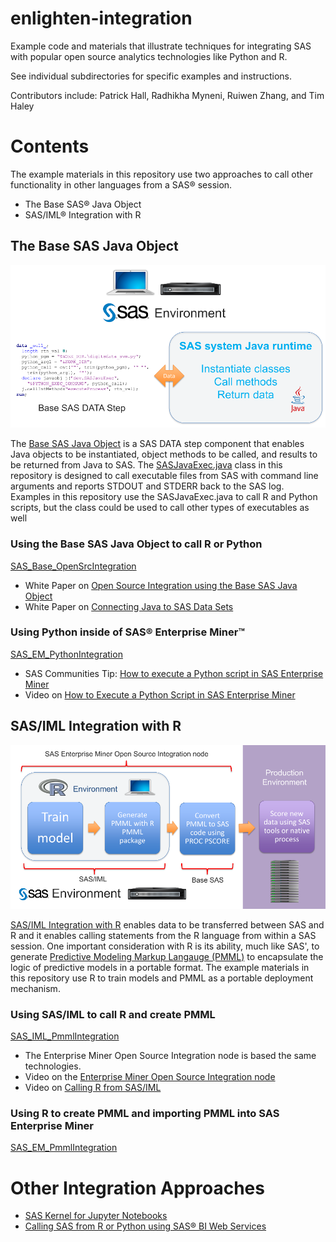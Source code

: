 # enlighten-integration

Example code and materials that illustrate techniques for integrating SAS with
popular open source analytics technologies like Python and R.

See individual subdirectories for specific examples and instructions. 

Contributors include:
Patrick Hall, Radhikha Myneni, Ruiwen Zhang, and Tim Haley

# Contents

The example materials in this repository use two approaches to call other functionality in other languages from a SAS&reg; session.
* The Base SAS&reg; Java Object
* SAS/IML&reg; Integration with R

## The Base SAS Java Object

![alt text](readme_pics/Slide2.png "The Base SAS Java Object")

The [Base SAS Java Object](http://support.sas.com/documentation/cdl/en/lrcon/68089/HTML/default/viewer.htm#n0swy2q7eouj2fn11g1o28q57v4u.htm) is a SAS DATA step component that enables Java objects to be instantiated, object methods to be called, and results to be returned from Java to SAS. The [SASJavaExec.java](https://github.com/sassoftware/enlighten-integration/blob/master/SAS_Base_OpenSrcIntegration/src/dev/SASJavaExec.java) class in this repository is designed to call executable files from SAS with command line arguments and reports STDOUT and STDERR back to the SAS log. Examples in this repository use the SASJavaExec.java to call R and Python scripts, but the class could be used to call other types of executables as well

### Using the Base SAS Java Object to call R or Python

[SAS_Base_OpenSrcIntegration](https://github.com/sassoftware/enlighten-integration/tree/master/SAS_Base_OpenSrcIntegration)

* White Paper on [Open Source Integration using the Base SAS Java Object](https://github.com/sassoftware/enlighten-integration/blob/master/SAS_Base_OpenSrcIntegration/SAS_Base_OpenSrcIntegration.pdf)
* White Paper on [Connecting Java to SAS Data Sets](http://support.sas.com/resources/papers/proceedings12/008-2012.pdf)

### Using Python inside of SAS&reg; Enterprise Miner&trade;

[SAS_EM_PythonIntegration](https://github.com/sassoftware/enlighten-integration/tree/master/SAS_EM_PythonIntegration)

* SAS Communities Tip: [How to execute a Python script in SAS Enterprise Miner](https://communities.sas.com/t5/SAS-Communities-Library/Tip-How-to-execute-a-Python-script-in-SAS-Enterprise-Miner/tac-p/223765)
* Video on [How to Execute a Python Script in SAS Enterprise Miner](http://www.sas.com/apps/webnet/video-sharing.html?player=brightcove&width=640&height=360&autoStart=true&playerID=1873162645001&playerKey=AQ~~,AAABs_kuvqE~,9q03viSCCi8Qu-ec7KH7e-bapzBTKVDB&videoPlayer=4283224315001&emptyPage=false)

## SAS/IML Integration with R

![alt text](readme_pics/Slide1.png "SAS/IML Integration with R")

[SAS/IML Integration with R](https://support.sas.com/documentation/cdl/en/imlug/68150/HTML/default/viewer.htm#imlug_r_toc.htm) enables data to be transferred between SAS and R and it enables calling statements from the R language from within a SAS session. One important consideration with R is its ability, much like SAS', to generate [Predictive Modeling Markup Langauge (PMML)](http://dmg.org/pmml/v4-2-1/GeneralStructure.html) to encapsulate the logic of predictive models in a portable format. The example materials in this repository use R to train models and PMML as a portable deployment mechanism.

### Using SAS/IML to call R and create PMML

[SAS_IML_PmmlIntegration](https://github.com/sassoftware/enlighten-integration/tree/master/SAS_IML_PmmlIntegration)

* The Enterprise Miner Open Source Integration node is based the same technologies.
* Video on the [Enterprise Miner Open Source Integration node](http://www.sas.com/apps/webnet/video-sharing.html?player=brightcove&width=640&height=360&autoStart=true&playerID=1873162645001&playerKey=AQ~~,AAABs_kuvqE~,9q03viSCCi8Qu-ec7KH7e-bapzBTKVDB&videoPlayer=3939327608001&emptyPage=false)
* Video on [Calling R from SAS/IML](https://www.youtube.com/watch?v=rUaTTre24kI)

### Using R to create PMML and importing PMML into SAS Enterprise Miner

[SAS_EM_PmmlIntegration](https://github.com/sassoftware/enlighten-integration/tree/master/SAS_EM_PmmlIntegration)

# Other Integration Approaches

* [SAS Kernel for Jupyter Notebooks](https://github.com/sassoftware/sas_kernel)
* [Calling SAS from R or Python using SAS&reg; BI Web Services](http://blogs.sas.com/content/subconsciousmusings/2015/10/13/how-analytical-web-services-can-help-scale-your-machine-learning/)